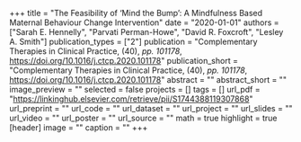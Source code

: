 +++
title = "The Feasibility of ‘Mind the Bump’: A Mindfulness Based Maternal Behaviour Change Intervention"
date = "2020-01-01"
authors = ["Sarah E. Hennelly", "Parvati Perman-Howe", "David R. Foxcroft", "Lesley A. Smith"]
publication_types = ["2"]
publication = "Complementary Therapies in Clinical Practice, (40), _pp. 101178_, https://doi.org/10.1016/j.ctcp.2020.101178"
publication_short = "Complementary Therapies in Clinical Practice, (40), _pp. 101178_, https://doi.org/10.1016/j.ctcp.2020.101178"
abstract = ""
abstract_short = ""
image_preview = ""
selected = false
projects = []
tags = []
url_pdf = "https://linkinghub.elsevier.com/retrieve/pii/S1744388119307868"
url_preprint = ""
url_code = ""
url_dataset = ""
url_project = ""
url_slides = ""
url_video = ""
url_poster = ""
url_source = ""
math = true
highlight = true
[header]
image = ""
caption = ""
+++

